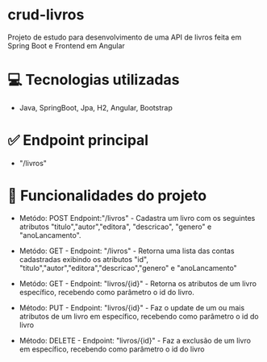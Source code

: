 # crud-livros
Projeto de estudo para desenvolvimento de uma API de livros feita em Spring Boot e Frontend em Angular

# :computer: Tecnologias utilizadas
- Java, SpringBoot, Jpa, H2, Angular, Bootstrap

# :white_check_mark: Endpoint principal
- "/livros"
  
# :hammer: Funcionalidades do projeto

- Metódo: POST Endpoint:"/livros" - Cadastra um livro com os seguintes atributos "titulo","autor","editora", "descricao", "genero" e "anoLancamento".
  
- Metódo: GET - Endpoint: "/livros" - Retorna uma lista das contas cadastradas exibindo os atributos "id", "titulo","autor","editora","descricao","genero" e "anoLancamento"
  
- Metódo: GET - Endpoint: "livros/{id}" - Retorna os atributos de um livro específico, recebendo como parâmetro o id do livro.
  
- Método: PUT - Endpoint: "livros/{id}" - Faz o update de um ou mais atributos de um livro em específico, recebendo como parâmetro o id do livro
  
- Método: DELETE - Endpoint: "livros/{id}" - Faz a exclusão de um livro em específico, recebendo como parâmetro o id do livro

